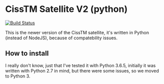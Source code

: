 # CissTM Satellite V2 (python)
[![Build Status](https://travis-ci.com/CISSTM/SatelliteV2.svg?branch=master)](https://travis-ci.com/CISSTM/SatelliteV2)


This is the newer version of the CissTM satellite, it's written in Python (instead of NodeJS), because of compatebility issues.

## How to install
I really don't know, just that I've tested it with Python 3.6.5, initially it was written with Python 2.7 in mind, but there were some issues, so we moved to Python 3.